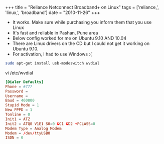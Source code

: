 +++
title = "Reliance Netconnect Broadband+ on Linux"
tags = ['reliance,', 'linux,', 'broadband']
date = "2010-11-26"
+++

-   It works. Make sure while purchasing you inform them that you use
    Linux
-   It's fast and reliable in Pashan, Pune area
-   Below config worked for me on Ubuntu 9.10 AND 10.04
-   There are Linux drivers on the CD but I could not get it working on
    Ubuntu 9.10.
-   For activation, I had to use Windows :(

```bash
sudo apt-get install usb-modeswitch wvdial
```

vi /etc/wvdial

```conf
[Dialer Defaults] 
Phone = #777 
Password = 
Username = 
Baud = 460800
Stupid Mode = 1 
New PPPD = 1 
Tonline = 0 
Init1 = ATZ 
Init2 = ATQ0 V1E1 S0=0 &C1 &D2 +FCLASS=0 
Modem Type = Analog Modem 
Modem = /dev/ttyUSB0 
ISDN = 0
```
